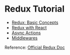 # Redux Tutorial

* [Redux: Basic Concepts](./Redux.md)
* [Redux with React](./Redux-React.md)
* [Async Actions](./Thunk.md)
* [Middlewares](./Middlewares.md)

Reference: [Official Redux Doc](http://redux.js.org/)